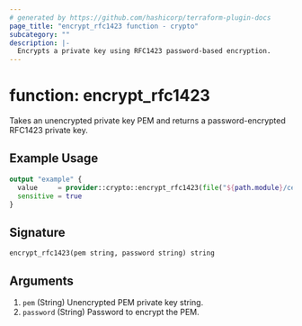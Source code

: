```yaml
---
# generated by https://github.com/hashicorp/terraform-plugin-docs
page_title: "encrypt_rfc1423 function - crypto"
subcategory: ""
description: |-
  Encrypts a private key using RFC1423 password-based encryption.
---
```


# function: encrypt_rfc1423

Takes an unencrypted private key PEM and returns a password-encrypted RFC1423 private key.

## Example Usage

```terraform
output "example" {
  value     = provider::crypto::encrypt_rfc1423(file("${path.module}/cert.key"), "mypassword")
  sensitive = true
}
```

## Signature

<!-- signature generated by tfplugindocs -->
```text
encrypt_rfc1423(pem string, password string) string
```

## Arguments

<!-- arguments generated by tfplugindocs -->
1. `pem` (String) Unencrypted PEM private key string.
1. `password` (String) Password to encrypt the PEM.
